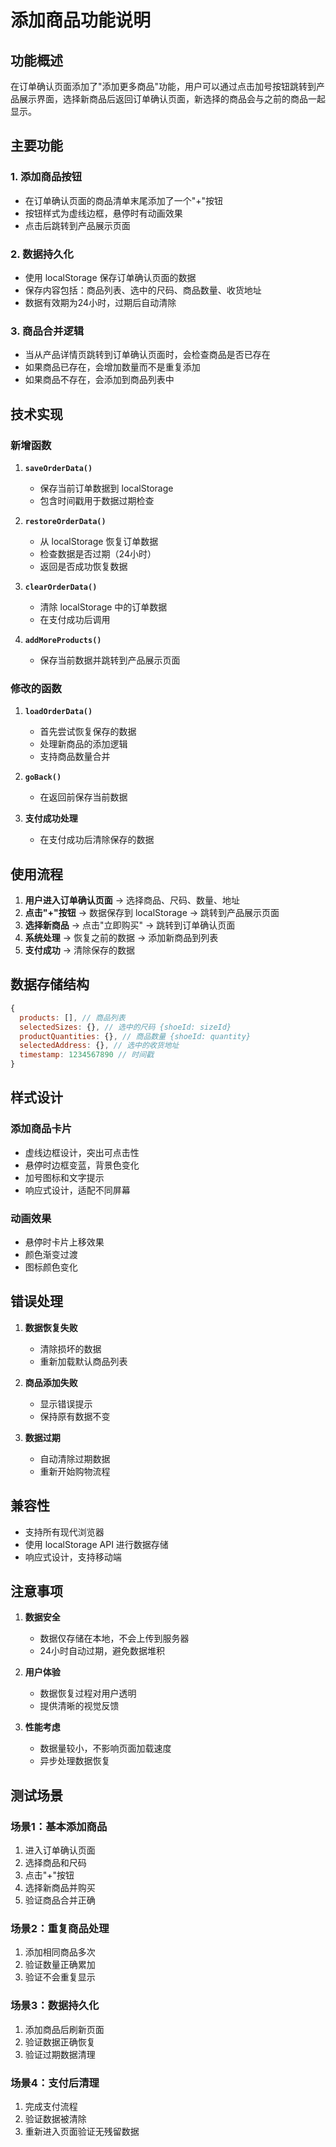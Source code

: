 # 添加商品功能说明

## 功能概述

在订单确认页面添加了"添加更多商品"功能，用户可以通过点击加号按钮跳转到产品展示界面，选择新商品后返回订单确认页面，新选择的商品会与之前的商品一起显示。

## 主要功能

### 1. 添加商品按钮
- 在订单确认页面的商品清单末尾添加了一个"+"按钮
- 按钮样式为虚线边框，悬停时有动画效果
- 点击后跳转到产品展示页面

### 2. 数据持久化
- 使用 localStorage 保存订单确认页面的数据
- 保存内容包括：商品列表、选中的尺码、商品数量、收货地址
- 数据有效期为24小时，过期后自动清除

### 3. 商品合并逻辑
- 当从产品详情页跳转到订单确认页面时，会检查商品是否已存在
- 如果商品已存在，会增加数量而不是重复添加
- 如果商品不存在，会添加到商品列表中

## 技术实现

### 新增函数

1. **`saveOrderData()`**
   - 保存当前订单数据到 localStorage
   - 包含时间戳用于数据过期检查

2. **`restoreOrderData()`**
   - 从 localStorage 恢复订单数据
   - 检查数据是否过期（24小时）
   - 返回是否成功恢复数据

3. **`clearOrderData()`**
   - 清除 localStorage 中的订单数据
   - 在支付成功后调用

4. **`addMoreProducts()`**
   - 保存当前数据并跳转到产品展示页面

### 修改的函数

1. **`loadOrderData()`**
   - 首先尝试恢复保存的数据
   - 处理新商品的添加逻辑
   - 支持商品数量合并

2. **`goBack()`**
   - 在返回前保存当前数据

3. **支付成功处理**
   - 在支付成功后清除保存的数据

## 使用流程

1. **用户进入订单确认页面** → 选择商品、尺码、数量、地址
2. **点击"+"按钮** → 数据保存到 localStorage → 跳转到产品展示页面
3. **选择新商品** → 点击"立即购买" → 跳转到订单确认页面
4. **系统处理** → 恢复之前的数据 → 添加新商品到列表
5. **支付成功** → 清除保存的数据

## 数据存储结构

```javascript
{
  products: [], // 商品列表
  selectedSizes: {}, // 选中的尺码 {shoeId: sizeId}
  productQuantities: {}, // 商品数量 {shoeId: quantity}
  selectedAddress: {}, // 选中的收货地址
  timestamp: 1234567890 // 时间戳
}
```

## 样式设计

### 添加商品卡片
- 虚线边框设计，突出可点击性
- 悬停时边框变蓝，背景色变化
- 加号图标和文字提示
- 响应式设计，适配不同屏幕

### 动画效果
- 悬停时卡片上移效果
- 颜色渐变过渡
- 图标颜色变化

## 错误处理

1. **数据恢复失败**
   - 清除损坏的数据
   - 重新加载默认商品列表

2. **商品添加失败**
   - 显示错误提示
   - 保持原有数据不变

3. **数据过期**
   - 自动清除过期数据
   - 重新开始购物流程

## 兼容性

- 支持所有现代浏览器
- 使用 localStorage API 进行数据存储
- 响应式设计，支持移动端

## 注意事项

1. **数据安全**
   - 数据仅存储在本地，不会上传到服务器
   - 24小时自动过期，避免数据堆积

2. **用户体验**
   - 数据恢复过程对用户透明
   - 提供清晰的视觉反馈

3. **性能考虑**
   - 数据量较小，不影响页面加载速度
   - 异步处理数据恢复

## 测试场景

### 场景1：基本添加商品
1. 进入订单确认页面
2. 选择商品和尺码
3. 点击"+"按钮
4. 选择新商品并购买
5. 验证商品合并正确

### 场景2：重复商品处理
1. 添加相同商品多次
2. 验证数量正确累加
3. 验证不会重复显示

### 场景3：数据持久化
1. 添加商品后刷新页面
2. 验证数据正确恢复
3. 验证过期数据清理

### 场景4：支付后清理
1. 完成支付流程
2. 验证数据被清除
3. 重新进入页面验证无残留数据
